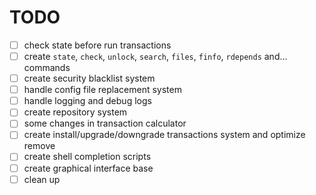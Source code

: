 
# TODO

- [ ] check state before run transactions
- [ ] create `state`, `check`, `unlock`, `search`, `files`, `finfo`, `rdepends` and... commands
- [ ] create security blacklist system
- [ ] handle config file replacement system
- [ ] handle logging and debug logs
- [ ] create repository system
- [ ] some changes in transaction calculator
- [ ] create install/upgrade/downgrade transactions system and optimize remove
- [ ] create shell completion scripts
- [ ] create graphical interface base
- [ ] clean up
